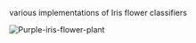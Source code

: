 various implementations of Iris flower classifiers

![Purple-iris-flower-plant](https://github.com/user-attachments/assets/1147a7de-b4bf-46d8-a851-0176ee1c0ce2)
